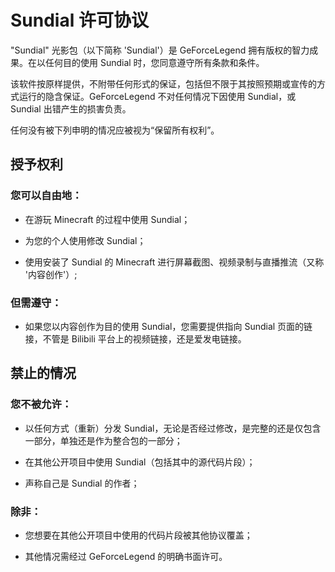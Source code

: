# Sundial 许可协议

"Sundial" 光影包（以下简称 'Sundial'）是 GeForceLegend 拥有版权的智力成果。在以任何目的使用 Sundial 时，您同意遵守所有条款和条件。

该软件按原样提供，不附带任何形式的保证，包括但不限于其按照预期或宣传的方式运行的隐含保证。GeForceLegend 不对任何情况下因使用 Sundial，或 Sundial 出错产生的损害负责。

任何没有被下列申明的情况应被视为“保留所有权利”。

## 授予权利

### 您可以自由地：

- 在游玩 Minecraft 的过程中使用 Sundial；

- 为您的个人使用修改 Sundial；

- 使用安装了 Sundial 的 Minecraft 进行屏幕截图、视频录制与直播推流（又称 '内容创作'）;

### 但需遵守：

- 如果您以内容创作为目的使用 Sundial，您需要提供指向 Sundial 页面的链接，不管是 Bilibili 平台上的视频链接，还是爱发电链接。

## 禁止的情况

### 您不被允许：

- 以任何方式（重新）分发 Sundial，无论是否经过修改，是完整的还是仅包含一部分，单独还是作为整合包的一部分；

- 在其他公开项目中使用 Sundial（包括其中的源代码片段）；

- 声称自己是 Sundial 的作者；

### 除非：

- 您想要在其他公开项目中使用的代码片段被其他协议覆盖；

- 其他情况需经过 GeForceLegend 的明确书面许可。
